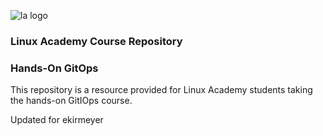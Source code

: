![la logo](https://user-images.githubusercontent.com/42839573/67322755-818e9400-f4df-11e9-97c1-388bf357353d.png)

### Linux Academy Course Repository
### Hands-On GitOps

This repository is a resource provided for Linux Academy students taking the hands-on GitIOps course.

Updated for ekirmeyer
